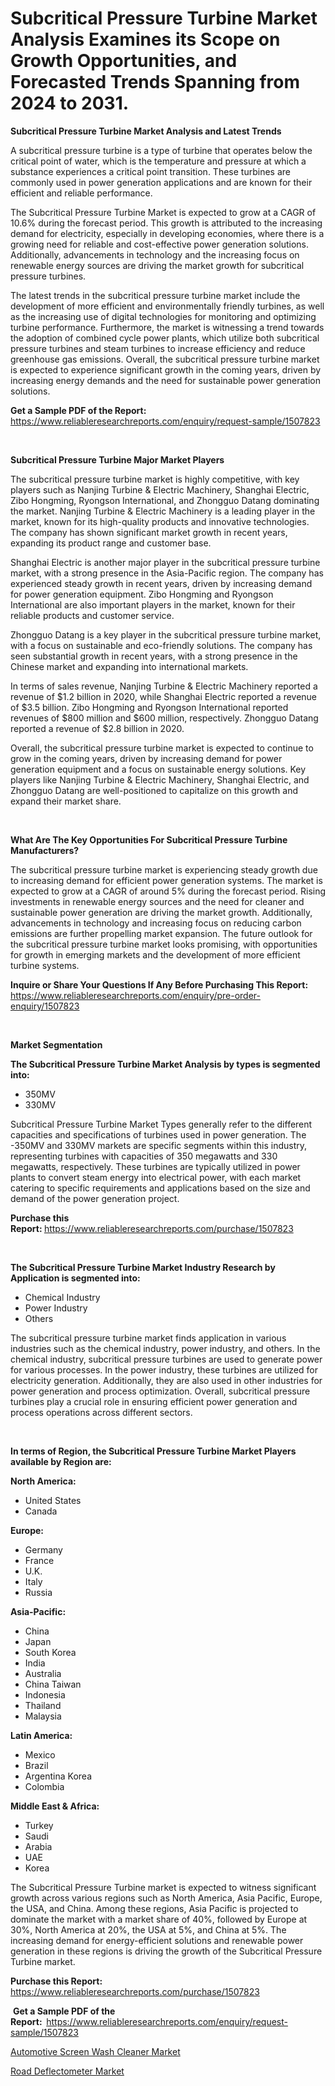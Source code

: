 <p><h1>Subcritical Pressure Turbine Market Analysis Examines its Scope on Growth Opportunities, and Forecasted Trends Spanning from 2024 to 2031.</h1></p><p><strong>Subcritical Pressure Turbine Market Analysis and Latest Trends</strong></p>
<p><p>A subcritical pressure turbine is a type of turbine that operates below the critical point of water, which is the temperature and pressure at which a substance experiences a critical point transition. These turbines are commonly used in power generation applications and are known for their efficient and reliable performance.</p><p>The Subcritical Pressure Turbine Market is expected to grow at a CAGR of 10.6% during the forecast period. This growth is attributed to the increasing demand for electricity, especially in developing economies, where there is a growing need for reliable and cost-effective power generation solutions. Additionally, advancements in technology and the increasing focus on renewable energy sources are driving the market growth for subcritical pressure turbines.</p><p>The latest trends in the subcritical pressure turbine market include the development of more efficient and environmentally friendly turbines, as well as the increasing use of digital technologies for monitoring and optimizing turbine performance. Furthermore, the market is witnessing a trend towards the adoption of combined cycle power plants, which utilize both subcritical pressure turbines and steam turbines to increase efficiency and reduce greenhouse gas emissions. Overall, the subcritical pressure turbine market is expected to experience significant growth in the coming years, driven by increasing energy demands and the need for sustainable power generation solutions.</p></p>
<p><strong>Get a Sample PDF of the Report:&nbsp;</strong> <a href="https://www.reliableresearchreports.com/enquiry/request-sample/1507823">https://www.reliableresearchreports.com/enquiry/request-sample/1507823</a></p>
<p>&nbsp;</p>
<p><strong>Subcritical Pressure Turbine Major Market Players</strong></p>
<p><p>The subcritical pressure turbine market is highly competitive, with key players such as Nanjing Turbine & Electric Machinery, Shanghai Electric, Zibo Hongming, Ryongson International, and Zhongguo Datang dominating the market. Nanjing Turbine & Electric Machinery is a leading player in the market, known for its high-quality products and innovative technologies. The company has shown significant market growth in recent years, expanding its product range and customer base.</p><p>Shanghai Electric is another major player in the subcritical pressure turbine market, with a strong presence in the Asia-Pacific region. The company has experienced steady growth in recent years, driven by increasing demand for power generation equipment. Zibo Hongming and Ryongson International are also important players in the market, known for their reliable products and customer service.</p><p>Zhongguo Datang is a key player in the subcritical pressure turbine market, with a focus on sustainable and eco-friendly solutions. The company has seen substantial growth in recent years, with a strong presence in the Chinese market and expanding into international markets.</p><p>In terms of sales revenue, Nanjing Turbine & Electric Machinery reported a revenue of $1.2 billion in 2020, while Shanghai Electric reported a revenue of $3.5 billion. Zibo Hongming and Ryongson International reported revenues of $800 million and $600 million, respectively. Zhongguo Datang reported a revenue of $2.8 billion in 2020.</p><p>Overall, the subcritical pressure turbine market is expected to continue to grow in the coming years, driven by increasing demand for power generation equipment and a focus on sustainable energy solutions. Key players like Nanjing Turbine & Electric Machinery, Shanghai Electric, and Zhongguo Datang are well-positioned to capitalize on this growth and expand their market share.</p></p>
<p>&nbsp;</p>
<p><strong>What Are The Key Opportunities For Subcritical Pressure Turbine Manufacturers?</strong></p>
<p><p>The subcritical pressure turbine market is experiencing steady growth due to increasing demand for efficient power generation systems. The market is expected to grow at a CAGR of around 5% during the forecast period. Rising investments in renewable energy sources and the need for cleaner and sustainable power generation are driving the market growth. Additionally, advancements in technology and increasing focus on reducing carbon emissions are further propelling market expansion. The future outlook for the subcritical pressure turbine market looks promising, with opportunities for growth in emerging markets and the development of more efficient turbine systems.</p></p>
<p><strong>Inquire or Share Your Questions If Any Before Purchasing This Report:</strong> <a href="https://www.reliableresearchreports.com/enquiry/pre-order-enquiry/1507823">https://www.reliableresearchreports.com/enquiry/pre-order-enquiry/1507823</a></p>
<p>&nbsp;</p>
<p><strong>Market Segmentation</strong></p>
<p><strong>The Subcritical Pressure Turbine Market Analysis by types is segmented into:</strong></p>
<p><ul><li>350MV</li><li>330MV</li></ul></p>
<p><p>Subcritical Pressure Turbine Market Types generally refer to the different capacities and specifications of turbines used in power generation. The -350MV and 330MV markets are specific segments within this industry, representing turbines with capacities of 350 megawatts and 330 megawatts, respectively. These turbines are typically utilized in power plants to convert steam energy into electrical power, with each market catering to specific requirements and applications based on the size and demand of the power generation project.</p></p>
<p><strong>Purchase this Report:&nbsp;</strong><a href="https://www.reliableresearchreports.com/purchase/1507823">https://www.reliableresearchreports.com/purchase/1507823</a></p>
<p>&nbsp;</p>
<p><strong>The Subcritical Pressure Turbine Market Industry Research by Application is segmented into:</strong></p>
<p><ul><li>Chemical Industry</li><li>Power Industry</li><li>Others</li></ul></p>
<p><p>The subcritical pressure turbine market finds application in various industries such as the chemical industry, power industry, and others. In the chemical industry, subcritical pressure turbines are used to generate power for various processes. In the power industry, these turbines are utilized for electricity generation. Additionally, they are also used in other industries for power generation and process optimization. Overall, subcritical pressure turbines play a crucial role in ensuring efficient power generation and process operations across different sectors.</p></p>
<p>&nbsp;</p>
<p><strong>In terms of Region, the Subcritical Pressure Turbine Market Players available by Region are:</strong></p>
<p>
    <p> <strong> North America: </strong>
        <ul>
            <li>United States</li>
            <li>Canada</li>
        </ul>
        </p> 
    <p> <strong> Europe: </strong>
        <ul>
            <li>Germany</li>
            <li>France</li>
            <li>U.K.</li>
            <li>Italy</li>
            <li>Russia</li>
        </ul>
        </p> 
    <p> <strong> Asia-Pacific: </strong>
        <ul>
            <li>China</li>
            <li>Japan</li>
            <li>South Korea</li>
            <li>India</li>
            <li>Australia</li>
            <li>China Taiwan</li>
            <li>Indonesia</li>
            <li>Thailand</li>
            <li>Malaysia</li>
        </ul>
        </p> 
    <p> <strong> Latin America: </strong>
        <ul>
            <li>Mexico</li>
            <li>Brazil</li>
            <li>Argentina Korea</li>
            <li>Colombia</li>
        </ul>
        </p> 
    <p> <strong> Middle East & Africa: </strong>
        <ul>
            <li>Turkey</li>
            <li>Saudi</li>
            <li>Arabia</li>
            <li>UAE</li>
            <li>Korea</li>
        </ul>
    </p>
    </p>
<p><p>The Subcritical Pressure Turbine market is expected to witness significant growth across various regions such as North America, Asia Pacific, Europe, the USA, and China. Among these regions, Asia Pacific is projected to dominate the market with a market share of 40%, followed by Europe at 30%, North America at 20%, the USA at 5%, and China at 5%. The increasing demand for energy-efficient solutions and renewable power generation in these regions is driving the growth of the Subcritical Pressure Turbine market.</p></p>
<p><strong>Purchase this Report: </strong><a href="https://www.reliableresearchreports.com/purchase/1507823">https://www.reliableresearchreports.com/purchase/1507823</a></p>
<p>&nbsp;<strong>Get a Sample PDF of the Report:&nbsp;&nbsp;</strong><a href="https://www.reliableresearchreports.com/enquiry/request-sample/1507823">https://www.reliableresearchreports.com/enquiry/request-sample/1507823</a></p>
<p><strong></strong></p>
<p><p><a href="https://issuu.com/reportprime-2/docs/automotive-screen-wash-cleaner-market-size-2030.pp">Automotive Screen Wash Cleaner Market</a></p><p><a href="https://issuu.com/reportprime-2/docs/road-deflectometer-market-size-2030.pptx">Road Deflectometer Market</a></p></p>